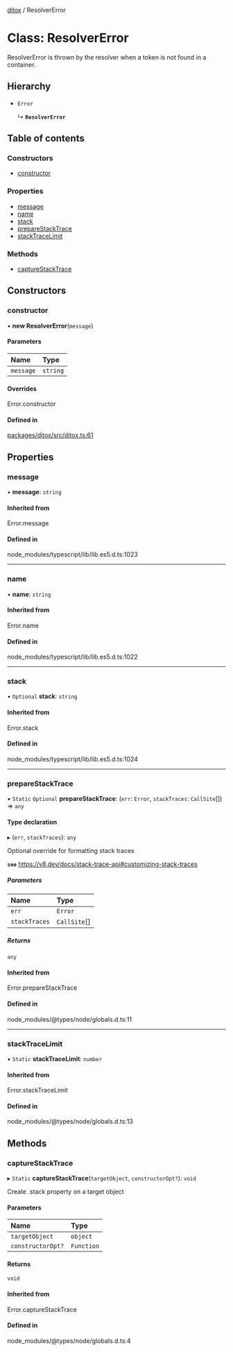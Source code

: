 [ditox](../README.md) / ResolverError

# Class: ResolverError

ResolverError is thrown by the resolver when a token is not found in a container.

## Hierarchy

- `Error`

  ↳ **`ResolverError`**

## Table of contents

### Constructors

- [constructor](ResolverError.md#constructor)

### Properties

- [message](ResolverError.md#message)
- [name](ResolverError.md#name)
- [stack](ResolverError.md#stack)
- [prepareStackTrace](ResolverError.md#preparestacktrace)
- [stackTraceLimit](ResolverError.md#stacktracelimit)

### Methods

- [captureStackTrace](ResolverError.md#capturestacktrace)

## Constructors

### constructor

• **new ResolverError**(`message`)

#### Parameters

| Name | Type |
| :------ | :------ |
| `message` | `string` |

#### Overrides

Error.constructor

#### Defined in

[packages/ditox/src/ditox.ts:61](https://github.com/mnasyrov/ditox/blob/8c2302d/packages/ditox/src/ditox.ts#L61)

## Properties

### message

• **message**: `string`

#### Inherited from

Error.message

#### Defined in

node_modules/typescript/lib/lib.es5.d.ts:1023

___

### name

• **name**: `string`

#### Inherited from

Error.name

#### Defined in

node_modules/typescript/lib/lib.es5.d.ts:1022

___

### stack

• `Optional` **stack**: `string`

#### Inherited from

Error.stack

#### Defined in

node_modules/typescript/lib/lib.es5.d.ts:1024

___

### prepareStackTrace

▪ `Static` `Optional` **prepareStackTrace**: (`err`: `Error`, `stackTraces`: `CallSite`[]) => `any`

#### Type declaration

▸ (`err`, `stackTraces`): `any`

Optional override for formatting stack traces

**`see`** https://v8.dev/docs/stack-trace-api#customizing-stack-traces

##### Parameters

| Name | Type |
| :------ | :------ |
| `err` | `Error` |
| `stackTraces` | `CallSite`[] |

##### Returns

`any`

#### Inherited from

Error.prepareStackTrace

#### Defined in

node_modules/@types/node/globals.d.ts:11

___

### stackTraceLimit

▪ `Static` **stackTraceLimit**: `number`

#### Inherited from

Error.stackTraceLimit

#### Defined in

node_modules/@types/node/globals.d.ts:13

## Methods

### captureStackTrace

▸ `Static` **captureStackTrace**(`targetObject`, `constructorOpt?`): `void`

Create .stack property on a target object

#### Parameters

| Name | Type |
| :------ | :------ |
| `targetObject` | `object` |
| `constructorOpt?` | `Function` |

#### Returns

`void`

#### Inherited from

Error.captureStackTrace

#### Defined in

node_modules/@types/node/globals.d.ts:4
